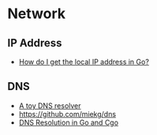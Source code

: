 # Network

## IP Address
* [How do I get the local IP address in Go?](https://stackoverflow.com/questions/23558425/how-do-i-get-the-local-ip-address-in-go)

## DNS
* [A toy DNS resolver](https://jvns.ca/blog/2022/02/01/a-dns-resolver-in-80-lines-of-go/)
* <https://github.com/miekg/dns>
* [DNS Resolution in Go and Cgo](https://engineering.grab.com/dns-resolution-in-go-and-cgo)
